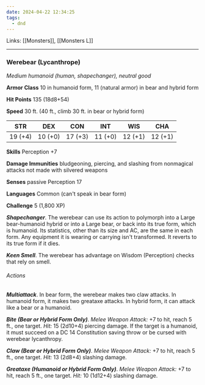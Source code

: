 ```yaml
---
date: 2024-04-22 12:34:25
tags:
  - dnd
---
```

Links: [[Monsters]], [[Monsters L]]

---

### Werebear (Lycanthrope)

*Medium humanoid (human, shapechanger), neutral good*

**Armor Class** 10 in humanoid form, 11 (natural armor) in bear and hybrid form

**Hit Points** 135 (18d8+54)

**Speed** 30 ft. (40 ft., climb 30 ft. in bear or hybrid form)

| STR     | DEX     | CON     | INT     | WIS     | CHA     |
|---------|---------|---------|---------|---------|---------|
| 19 (+4) | 10 (+0) | 17 (+3) | 11 (+0) | 12 (+1) | 12 (+1) |

**Skills** Perception +7

**Damage Immunities** bludgeoning, piercing, and slashing from nonmagical attacks not made with silvered weapons

**Senses** passive Perception 17

**Languages** Common (can't speak in bear form)

**Challenge** 5 (1,800 XP)

***Shapechanger***. The werebear can use its action to polymorph into a Large bear-humanoid hybrid or into a Large bear, or back into its true form, which is humanoid. Its statistics, other than its size and AC, are the same in each form. Any equipment it is wearing or carrying isn't transformed. It reverts to its true form if it dies.

***Keen Smell***. The werebear has advantage on Wisdom (Perception) checks that rely on smell.

###### Actions

***Multiattack***. In bear form, the werebear makes two claw attacks. In humanoid form, it makes two greataxe attacks. In hybrid form, it can attack like a bear or a humanoid.

***Bite (Bear or Hybrid Form Only)***. *Melee Weapon Attack:* +7 to hit, reach 5 ft., one target. *Hit:* 15 (2d10+4) piercing damage. If the target is a humanoid, it must succeed on a DC 14 Constitution saving throw or be cursed with werebear lycanthropy.

***Claw (Bear or Hybrid Form Only)***. *Melee Weapon Attack:* +7 to hit, reach 5 ft., one target. *Hit:* 13 (2d8+4) slashing damage.

***Greataxe (Humanoid or Hybrid Form Only)***. *Melee Weapon Attack:* +7 to hit, reach 5 ft., one target. *Hit:* 10 (1d12+4) slashing damage.